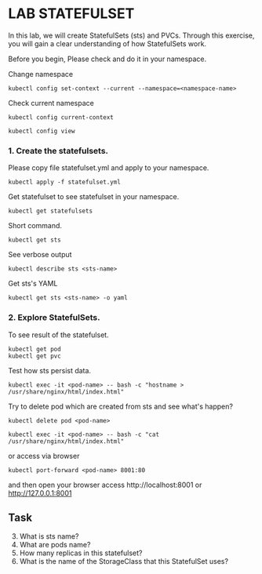 # LAB STATEFULSET
In this lab, we will create StatefulSets (sts) and PVCs. Through this exercise, you will gain a clear understanding of how StatefulSets work.

Before you begin, Please check and do it in your namespace.

Change namespace 

```
kubectl config set-context --current --namespace=<namespace-name>
```
Check current namespace
```
kubectl config current-context

kubectl config view
```

### 1. Create the statefulsets.
Please copy file statefulset.yml and apply to your namespace.
```
kubectl apply -f statefulset.yml
```
Get statefulset to see statefulset in your namespace.
```
kubectl get statefulsets
```
Short command.
```
kubectl get sts
```
See verbose output
```
kubectl describe sts <sts-name>
```
Get sts's YAML
```
kubectl get sts <sts-name> -o yaml
```

### 2. Explore StatefulSets.
To see result of the statefulset.
```
kubectl get pod 
kubectl get pvc
```
Test how sts persist data.
```
kubectl exec -it <pod-name> -- bash -c "hostname > /usr/share/nginx/html/index.html"
```
Try to delete pod which are created from sts and see what's happen?
```
kubectl delete pod <pod-name>
```

```
kubectl exec -it <pod-name> -- bash -c "cat /usr/share/nginx/html/index.html"
```
or access via browser
```
kubectl port-forward <pod-name> 8001:80

```
and then open your browser access http://localhost:8001 or http://127.0.0.1:8001


## Task
3. What is sts name?
4. What are pods name?
5. How many replicas in this statefulset?
6. What is the name of the StorageClass that this StatefulSet uses?